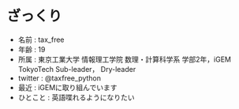 # ざっくり
- 名前 : tax_free
- 年齢 : 19
- 所属 : 東京工業大学 情報理工学院 数理・計算科学系 学部2年，iGEM TokyoTech Sub-leader， Dry-leader
- twitter : @taxfree_python
- 最近 : iGEMに取り組んでいます
- ひとこと : 英語喋れるようになりたい
